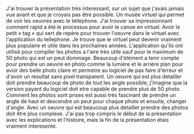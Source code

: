 J'ai trouver la présentation très interessant, sur un sujet que j'avais jamais vue avant et que je croyais pas être possible. Un musée virtuel qui permet de voir les oeuvres avec le tellephone. J'ai trouver sa impressionnant comment rapid a été le processus pour avoir le canoe en virtuel. Avoir le petit « tag » qui sert de repère pour trouver l'oeuvre dans le virtuel avec l'application du tellephone. Je trouve que le virtuel peut devenir vraiment plus populaire et utile dans les prochaines années. L'application qu'ils ont utilisé pour compiler les photos a l'aire très utile sauf pour le maximum de 50 photo qui est un peut dommage. Beaucoup d'élément a tenir compte pour prendre un oeuvre en photo comme la lumière et le arrière plan pour avoir des belle photo claire et permetre au logiciel de pas faire d'érreur et d'avoir un resultat sans pixel transparent. Un oeuvre qui est plus detailler doit prendre beaucoup de photo de tout les angle possible, j'imagine que la version payant du logiciel doit etre capable de prendre plus de 50 photo. Comment les photos sont prises est aussi très fascinant de prendre un angle de haut et descendre un peut pour chaque photo et ensuite, changer d'angle. Avec un oeuvre qui est beaucoup plus detailler prendre des photos doit être plus complexe. J'ai pas trop compris le début de la présentation avec les explications et l'histoire, mais la fin de la présentation étais vraiment interesente.
